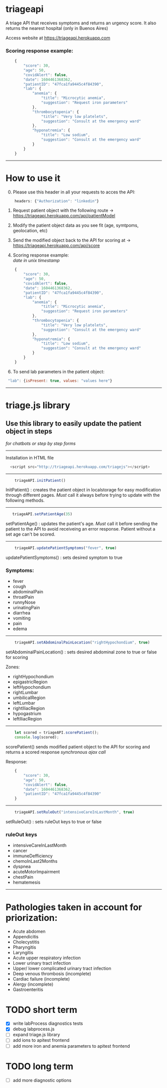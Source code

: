 # triageapi
A triage API that receives symptoms and returns an urgency score. It also returns the nearest hospital (only in Buenos Aires)

Access website at https://triageapi.herokuapp.com

### Scoring response example:
```javascript
    {
        "score": 30,
        "age": 50,
        "covidAlert": false,
        "date": 1604461368362,
        "patientID": "47fca1fa9445c4f84390",
        "lab": {
            "anemia": {
                "title": "Microcytic anemia",
                "suggestion": "Request iron parameters"
            },
            "thrombocytopenia": {
                "title": "Very low platelets",
                "suggestion": "Consult at the emergency ward"
            },
            "hyponatremia": {
                "title": "Low sodium",
                "suggestion": "Consult at the emergency ward"
            }
        }
    }
```
--------------------------------------------------------------------------
# How to use it

0) Please use this header in all your requests to acces the API:

```javascript
    headers: {"Authorization": "linkedin"}
```

1) Request patient object with the following route -> https://triageapi.herokuapp.com/api/patientModel

2) Modify the patient object data as you see fit (age, symtpoms, geolocation, etc)

3) Send the modified object back to the API for scoring at -> https://triageapi.herokuapp.com/api/score

4) Scoring response example: <br>
    *date in unix timestamp*
```javascript
    {
        "score": 30,
        "age": 50,
        "covidAlert": false,
        "date": 1604461368362,
        "patientID": "47fca1fa9445c4f84390",
        "lab": {
            "anemia": {
                "title": "Microcytic anemia",
                "suggestion": "Request iron parameters"
            },
            "thrombocytopenia": {
                "title": "Very low platelets",
                "suggestion": "Consult at the emergency ward"
            },
            "hyponatremia": {
                "title": "Low sodium",
                "suggestion": "Consult at the emergency ward"
            }
        }
    }
```

6) To send lab parameters in the patient object:

```javascript
 "lab": {isPresent: true, values: "values here"}
 ```

--------------------------------------------------------------------------

# triage.js library

## Use this library to easily update the patient object in steps
*for chatbots or step by step forms*

<hr>

Installation in HTML file
```javascript
  <script src="http://triageapi.herokuapp.com/triagejs"></script>
```
<hr>

```javascript
    triageAPI.initPatient()
```
InitPatient() : creates the patient object in localstorage for easy modification through different pages. *Must* call it always before trying to update with the following methods. 

<hr>

```javascript
   triageAPI.setPatientAge(35)
```
setPatientAge() : updates the patient's age. *Must* call it before sending the patient to the API to avoid receiveing an error response. Patient without a set age can't be scored.

<hr>

```javascript
    triageAPI.updatePatientSymptoms("fever", true)
```
updatePatientSymptoms() : sets desired symptom to true

### Symptoms: 
- fever
- cough
- abdominalPain
- throatPain
- runnyNose
- urinatingPain
- diarrhea
- vomiting
- pain
- edema

<hr>

```javascript
    triageAPI.setAbdominalPainLocation("rightHypochondium", true)
```
setAbdominalPainLocation() : sets desired abdominal zone to true or false for scoring

Zones: 
- rightHypochondium
- epigastricRegion
- leftHypochondium
- rightLumbar
- umbilicalRegion
- leftLumbar
- rightIliacRegion
- hypogastrium
- leftIliacRegion

<hr>

```javascript
    let scored = triageAPI.scorePatient();
    console.log(scored);
```
scorePatient() sends modified patient object to the API for scoring and returns a scored response
*synchronous ajax call* 

Response: 
```javascript
    {
        "score": 30,
        "age": 50,
        "covidAlert": false,
        "date": 1604461368362,
        "patientID": "47fca1fa9445c4f84390"
    }
```
<hr>

```javascript
    triageAPI.setRuleOut("intensiveCareInLastMonth", true)
```

setRuleOut() : sets ruleOut keys to true or false

### ruleOut keys
- intensiveCareInLastMonth
- cancer
- immuneDefficiency
- chemoInLast2Months
- dyspnea
- acuteMotorImpairment
- chestPain
- hematemesis

<hr>

# Pathologies taken in account for priorization:

- Acute abdomen
- Appendicitis
- Cholecystitis
- Pharyngitis
- Laryngitis
- Acute upper respiratory infection
- Lower urinary tract infection
- Upper/ lower complicated urinary tract infection 
- Deep venous thrombosis (incomplete)
- Cardiac failure (incomplete)
- Alergy (incomplete)
- Gastroenteritis

# TODO short term

- [x] write labProcess diagnostics tests
- [x] debug labprocess.js
- [ ] expand triage.js library
- [ ] add ions to apitest frontend
- [ ] add more iron and anemia parameters to apitest frontend

# TODO long term

- [ ] add more diagnostic options